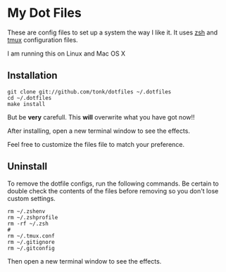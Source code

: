 # My Dot Files

These are config files to set up a system the way I like it. It uses
[zsh](https://github.com/tonk/dotfiles/zsh) and [tmux](https://github.com/tonk/dotfiles/tmux)
configuration files.

I am running this on Linux and Mac OS X

## Installation

~~~~~~~~~~{.terminal}
git clone git://github.com/tonk/dotfiles ~/.dotfiles
cd ~/.dotfiles
make install
~~~~~~~~~~

But be **very** carefull. This **will** overwrite what you have got now!!

After installing, open a new terminal window to see the effects.

Feel free to customize the files file to match your preference.

## Uninstall

To remove the dotfile configs, run the following commands. Be certain to double
check the contents of the files before removing so you don't lose custom
settings.

~~~~~~~~~~{.terminal}
rm ~/.zshenv
rm ~/.zshprofile
rm -rf ~/.zsh
#
rm ~/.tmux.conf
rm ~/.gitignore
rm ~/.gitconfig
~~~~~~~~~~

Then open a new terminal window to see the effects.
